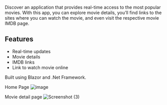 
Discover an application that provides real-time access to the most popular  movies. With this app, you can explore movie details, you’ll find links to the sites where you can watch the movie,
and even visit the respective movie IMDB page.

## Features
- Real-time updates
- Movie details
- IMDB links
- Link to watch movie online


Built using Blazor and .Net Framework.

Home Page
![image](https://github.com/UtsavSingh01/PrimeFLix/assets/88433518/2ec310ac-f12e-4602-8943-af072385b4c0)



Movie detail page
![Screenshot (3)](https://github.com/UtsavSingh01/PrimeFLix/assets/88433518/239f72ee-be7b-4c4d-bce4-1f14714eb1c9)
